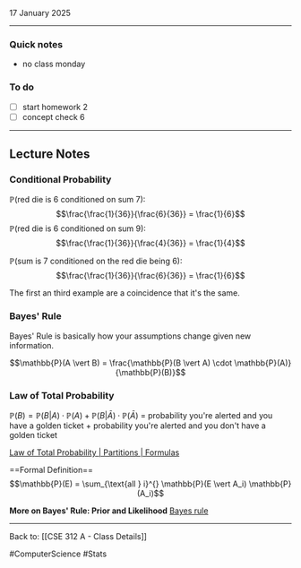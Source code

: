 17 January 2025

---
### Quick notes
- no class monday

### To do
- [ ] start homework 2
- [ ] concept check 6

---
## Lecture Notes

### Conditional Probability

$\mathbb{P}($red die is 6 conditioned on sum 7$)$: $$\frac{\frac{1}{36}}{\frac{6}{36}} = \frac{1}{6}$$
$\mathbb{P}($red die is 6 conditioned on sum 9$)$: 
$$\frac{\frac{1}{36}}{\frac{4}{36}} = \frac{1}{4}$$

$\mathbb{P}($sum is 7 conditioned on the red die being 6$)$: 
$$\frac{\frac{1}{36}}{\frac{6}{36}} = \frac{1}{6}$$

The first an third example are a coincidence that it's the same.

### Bayes' Rule

Bayes' Rule is basically how your assumptions change given new information. 

$$\mathbb{P}(A \vert B) = \frac{\mathbb{P}(B \vert A) \cdot \mathbb{P}(A)}{\mathbb{P}(B)}$$

### Law of Total Probability

$\mathbb{P}(B) = \mathbb{P}(B \vert A) \cdot \mathbb{P}(A) + \mathbb{P}(B \vert \bar{A}) \cdot \mathbb{P}(\bar{A})$
= probability you're alerted and you have a golden ticket + probability you're alerted and you don't have a golden ticket

[Law of Total Probability | Partitions | Formulas](https://www.probabilitycourse.com/chapter1/1_4_2_total_probability.php)

==Formal Definition==
$$\mathbb{P}(E) = \sum_{\text{all } i}^{} \mathbb{P}(E \vert A_i) \mathbb{P}(A_i)$$


**More on Bayes' Rule: Prior and Likelihood**
[Bayes rule](https://www.eecs.qmul.ac.uk/~norman/BBNs/Bayes_rule.htm#:~:text=which%20is%20the%20so%2Dcalled,occur%20if%20A%20is%20true.)




---
Back to: [[CSE 312 A - Class Details]]

#ComputerScience #Stats